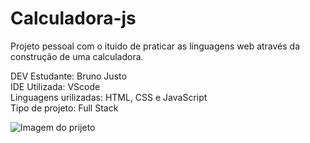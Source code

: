 # Calculadora-js
Projeto pessoal com o ituido de praticar as linguagens web através da construção de uma calculadora.

DEV Estudante: Bruno Justo <br/>
IDE Utilizada: VScode <br/>
Linguagens urilizadas: HTML, CSS e JavaScript <br/>
Tipo de projeto: Full Stack 

![Imagem do prijeto](https://user-images.githubusercontent.com/85250651/159981165-a7381df4-bb7f-4e0a-a8f4-f56f0ee1830d.PNG)


